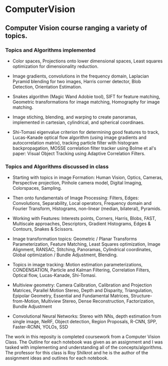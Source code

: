 ﻿# ComputerVision
 
## Computer Vision course ranging a variety of topics. 

### Topics and Algorithms implemented 

- Color spaces, Projections onto lower dimensional spaces, Least squares optimization for dimensionality reduction.

- Image gradients, convolutions in the frequency domain, Laplacian Pyramid blending for two images, Harris corner detector, Blob Detection, Orientation Estimation.

- Snakes algorithm (Magic Wand Adobie tool), SIFT for feature matching, Geometric transformations for image matching, Homography for image matching.

- Image stiching, blending, and warping to create panoramas, implemented in cartesian, cylindrical, and spherical coordinaes.

- Shi-Tomasi eigenvalue criterion for determining good features to track, Lucas-Kanade optical flow algorithm (using image gradients and autocorrelation matrix), tracking particle filter with histogram backpropagation, MOSSE correlation filter tracker using Bolme et al's paper: Visual Object Tracking using Adaptive Correlation Filters. 

### Topics and Algorithms discussed in class

- Starting with topics in image Formation: Human Vision, Optics, Cameras, Perspective projection, Pinhole camera model, Digital Imaging, Colorspaces, Sampling. 

- Then onto fundamentals of Image Processing: Filters, Edges: Convolutions, Separability, Local operators, Frequency domain and Fourier Transform, Histograms, non-linear (median, bilateral), Pyramids.

- Working with Features: Interests points, Corners, Harris, Blobs, FAST, Multiscale approaches, Descriptors, Gradient Histograms, Edges & Contours, Snakes & Scissors.

- Image transformation topics: Geometric / Planar Transforms Parameterization, Feature Matching, Least Squares optimization, Image Alignment, RANSAC, Stitching, Panoramas, Cylindrical coordinates, Global optimization / Bundle Adjustment, Blending.

- Topics in image tracking: Motion estimation parameterizations, CONDENSATION, Particle and Kalman Filtering, Correlation Filters, Optical flow, Lucas-Kanade, Shi-Tomasi.

- Multiview geometry: Camera Calibration, Calibration and Projection Matrices, Parallel Motion Stereo, Depth and Disparity, Triangulation, Epipolar Geometry, Essential and Fundamental Matrices, Structure-from-Motion, Multiview Stereo, Dense Reconstruction, Factorization, Bundle Adjustment

- Convolutional Neural Networks: Stereo with NNs, depth estimation from single image, NeRF, Object detection, Region Proposals, R-CNN, SPP, Faster-RCNN, YOLOs, SSD


The work in this reposity is completed coursework from a Computer Vision Class. The Outline for each notebook was given as an assignment and I was tasked with implementing and understanding all of the concepts/algorithms. The professor for this class is Roy Shilkrot and he is the author of the assignment ideas and outlines for each notebook. 
